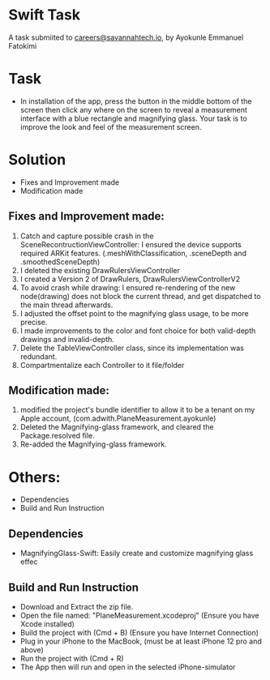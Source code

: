 # Swift Task
A task submiited to careers@savannahtech.io, by Ayokunle Emmanuel Fatokimi 


# Task
- In installation of the app, press the button in the middle bottom of the screen then click any where on the screen to reveal a measurement interface with a blue rectangle and magnifying glass.
Your task is to improve the look and feel of the measurement screen.


# Solution
- Fixes and Improvement made
- Modification made

## Fixes and Improvement made:
1. Catch and capture possible crash in the SceneRecontructionViewController: I ensured the device supports required ARKit features. (.meshWithClassification, .sceneDepth and .smoothedSceneDepth)
2. I deleted the existing DrawRulersViewController
3. I created a Version 2 of DrawRulers, DrawRulersViewControllerV2
4. To avoid crash while drawing: I ensured re-rendering of the new node(drawing) does not block the current thread, and get dispatched to the main thread afterwards.
5. I adjusted the offset point to the magnifying glass usage, to be more precise.
6. I made improvements to the color and font choice for both valid-depth drawings and invalid-depth.
7. Delete the TableViewController class, since its implementation was redundant.
8. Compartmentalize each Controller to it file/folder

## Modification made:
1. modified the project's bundle identifier to allow it to be a tenant on my Apple account, (com.adwith.PlaneMeasurement.ayokunle)
2. Deleted the Magnifying-glass framework, and cleared the Package.resolved file.
3. Re-added the Magnifying-glass framework.



# Others:
- Dependencies
- Build and Run Instruction

## Dependencies
- MagnifyingGlass-Swift: Easily create and customize magnifying glass effec

## Build and Run Instruction
- Download and Extract the zip file.
- Open the file named: "PlaneMeasurement.xcodeproj"  (Ensure you have Xcode installed)
- Build the project with (Cmd + B) (Ensure you have Internet Connection)
- Plug in your iPhone to the MacBook, (must be at least iPhone 12 pro and above)
- Run the project with (Cmd + R)
- The App then will run and open in the selected iPhone-simulator 
